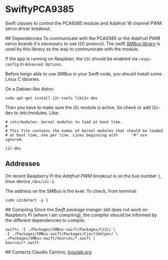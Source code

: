 # SwiftyPCA9385
Swift classes to control the PCA9385 module and Adafruit 16 channel PWM servo driver breakout.


## Dependencies
To communicate with the PCA9385 or the Adafruit PWM servo boards it's necessary to use I2C protocol. The swift [SMBus library](https://github.com/ccarnino/SMBus-swift) is used by this library as the way to communicate with the module. 

If the app is running on Raspbian, the `I2C` should be enabled via `raspi-config` in `Advanced Options`.

Before beign able to use SMBus in your Swift code, you should install some Linux C libraries.

On a Debian-like distro:

	sudo apt-get install i2c-tools libi2c-dev

Then you have to make sure the i2c module is active. So check or add i2c-dev to /etc/modules. Like:

	# /etc/modules: kernel modules to load at boot time.
	#
	# This file contains the names of kernel modules that should be loaded
	# at boot time, one per line. Lines beginning with  	"#" are ignored.
	
	i2c-dev


## Addresses
On recent Raspberry Pi the *Adafruit PWM breakout* is on the bus number `1`, linux device `/dev/i2c-1`.

The address on the SMBus is the `0x40`. To check, from terminal:

	sudo i2cdetect -y 1


## Compiling
Since the *Swift package manger* still does not work on Raspberry Pi (where I am compiling), the compiler should be informed by the different dependencies to compile.

	swiftc -I ./Packages/SMBus-swift/Packages/Ci2c/ \
	-I ./Packages/SMBus-swift/Packages/CioctlHelper/ \
	./Packages/SMBus-swift/Sources/*.swift \
	Sources/*.swift


## Contacts
Claudio Carnino, [tugulab.org](http://tugulab.org)